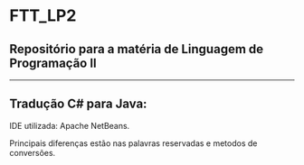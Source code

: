 # FTT_LP2
## Repositório para a matéria de Linguagem de Programação ll

---

## Tradução C# para Java:
  
  IDE utilizada: Apache NetBeans.
  
  Principais diferenças estão nas palavras reservadas e metodos de conversões.
